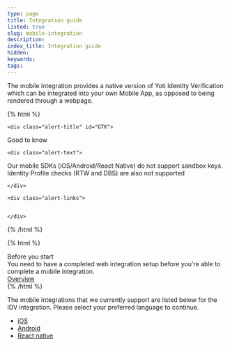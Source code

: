 ```yaml
---
type: page
title: Integration guide
listed: true
slug: mobile-integration
description: 
index_title: Integration guide
hidden: 
keywords: 
tags: 
---
```


The mobile integration provides a native version of Yoti Identity Verification which can be integrated into your own Mobile App, as opposed to being rendered through a webpage.

{% html %}
<div class="alert-GTK">

    <div class="alert-title" id="GTK">

Good to know
    </div>

    <div class="alert-text">

Our mobile SDKs (iOS/Android/React Native) do not support sandbox keys. Identity Profile checks (RTW and DBS) are also not supported

    </div>

    <div class="alert-links"> 


    </div>

</div>
{% /html %}

{% html %}
<div class="alert-BYS">
   <div class="alert-title" id="BYS">
      Before you start
   </div>
   <div class="alert-text" >
      You need to have a completed web integration setup before you're able to complete a mobile integration.
   </div>
   <div class="alert-links"> 
         <a  target="_self" href="https://developers.yoti.com/identity-verification/integration-guide">Overview</a>
   </div>
</div>
{% /html %}

The mobile integrations that we currently support are listed below for the IDV integration. Please select your preferred language to continue.

- [iOS](https://github.com/getyoti/yoti-doc-scan-ios)
- [Android](https://github.com/getyoti/yoti-doc-scan-android)
- [React native](https://github.com/getyoti/yoti-doc-scan-react-native)